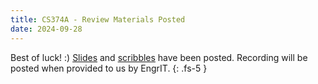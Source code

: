 ```yaml
---
title: CS374A - Review Materials Posted
date: 2024-09-28
---
```

Best of luck! :)
[Slides](/assets/cs374b/fa24/mt2/pdf/ACM_CS_374B_MT2_Review.pdf) and [scribbles](/assets/cs374a/fa24/mt2/pdf/374b_mt2_scribbles.pdf) have been posted. Recording will be posted when provided to us by EngrIT.
{: .fs-5 }
